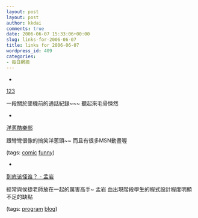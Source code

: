 ```yaml
---
layout: post
layout: post
author: kkdai
comments: true
date: 2006-06-07 15:33:06+00:00
slug: links-for-2006-06-07
title: links for 2006-06-07
wordpress_id: 409
categories:
- 每日網摘
---
```



	
  * 
		

[123](http://mito.cool.ne.jp/detestation/123.html)


		

一段關於墜機前的通話紀錄~~~ 聽起來毛骨悚然


	

	
  * 
		

[洋蔥酷樂部](http://blog.yam.com/onion_club/)


		

跟彎彎很像的搞笑洋蔥頭~~ 而且有很多MSN動畫喔


		

(tags: [comic](http://del.icio.us/kkdai/comic) [funny](http://del.icio.us/kkdai/funny))


	

	
  * 
		

[到底该怪谁？ - 孟岩](http://blog.csdn.net/myan/archive/2006/05/26/756723.aspx)


		

經常與侯捷老師放在一起的厲害高手~ 孟岩 血出現階段學生的程式設計程度明顯不足的缺點


		

(tags: [program](http://del.icio.us/kkdai/program) [blog](http://del.icio.us/kkdai/blog))


	


